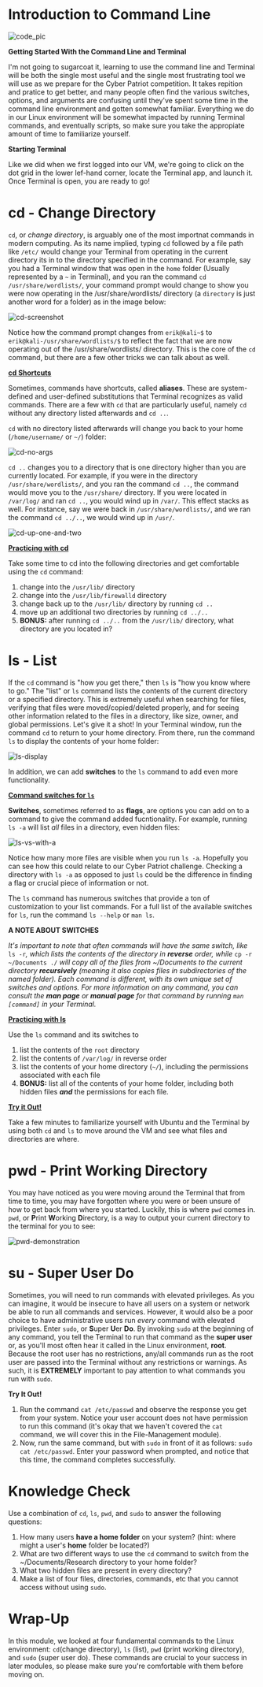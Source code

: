 # Introduction to Command Line

![code_pic](https://images.pexels.com/photos/207580/pexels-photo-207580.jpeg?cs=srgb&dl=pexels-pixabay-207580.jpg&fm=jpg)

<b>Getting Started With the Command Line and Terminal</b>

I'm not going to sugarcoat it, learning to use the command 
line and Terminal will be both the single most useful and 
the single most frustrating tool we will use as we prepare 
for the Cyber Patriot competition. It takes repition and 
pratice to get better, and many people often find the various 
switches, options, and arguments are confusing until they've 
spent some time in the command line environment and gotten 
somewhat familiar. Everything we do in our Linux environment 
will be somewhat impacted by running Terminal commands, and 
eventually scripts, so make sure you take the appropiate amount 
of time to familiarize yourself. 

<b>Starting Terminal</b>

Like we did when we first logged into our VM, we're going to click on the dot grid in the 
lower lef-hand corner, locate the Terminal app, and launch it. Once Terminal is open, you 
are ready to go! 

# cd - Change Directory

`cd`, or <i>change directory</i>, is arguably one of the most importnat commands in modern computing. 
As its name implied, typing `cd` followed by a file path like `/etc/` would change your Terminal 
from operating in the current directory its in to the directory specified in the command. For example, 
say you had a Terminal window that was open in the `home` folder (Usually represented by a `~` in 
Terminal), and you ran the command `cd /usr/share/wordlists/`, your command prompt would change to 
show you were now operating in the /usr/share/wordlists/ directory (a `directory` is just another word 
for a folder) as in the image below: 

![cd-screenshot](https://imgur.com/N2eeTwv.png)

Notice how the command prompt changes from `erik@kali~$` to `erik@kali-/usr/share/wordlists/$` to 
reflect the fact that we are now operating out of the /usr/share/wordlists/ directory. This is the 
core of the `cd` command, but there are a few other tricks we can talk about as well. 

<b><u>cd Shortcuts</b></u>

Sometimes, commands have shortcuts, called <b>aliases</b>. These are system-defined and user-defined 
substitutions that Terminal recognizes as valid commands. There are a few with `cd` that are particularly 
useful, namely `cd` without any directory listed afterwards and `cd ..`. 

`cd` with no directory listed afterwards will change you back to your home (`/home/username/` or `~/`) folder: 

![cd-no-args](https://imgur.com/I8Yg7b9.png)

`cd ..` changes you to a directory that is one directory higher than you are currently located. For example, 
if you were in the directory `/usr/share/wordlists/`, and you ran the command `cd ..`, the command would 
move you to the `/usr/share/` directory. If you were located in `/var/log/` and ran `cd ..`, you would 
wind up in `/var/`. This effect stacks as well. For instance, say we were back in `/usr/share/wordlists/`, 
and we ran the command `cd ../..`, we would wind up in `/usr/`.

![cd-up-one-and-two](https://imgur.com/CxbnmUY.png)

<b><u>Practicing with cd</b></u>

Take some time to cd into the following directories and get comfortable using the `cd` command: 

1. change into the `/usr/lib/` directory
2. change into the `/usr/lib/firewalld` directory
3. change back up to the `/usr/lib/` directory by running `cd ..`
4. move up an additional two directories by running `cd ../..`
5. <b>BONUS:</b> after running `cd ../..` from the `/usr/lib/` directory, what directory are you located in?

# ls - List

If the `cd` command is "how you get there," then `ls` is "how you know where to go." The "list" or `ls` 
command lists the contents of the current directory or a specified directory. This is extremely useful when 
searching for files, verifying that files were moved/copied/deleted properly, and for seeing other information 
related to the files in a directory, like size, owner, and global permissions. Let's give it a shot! In your 
Terminal window, run the command `cd` to return to your home directory. From there, run the command `ls` to 
display the contents of your home folder: 

![ls-display](https://imgur.com/dmMLGVh.png) 

In addition, we can add <b>switches</b> to the `ls` command to add even more functionality. 

<b><u>Command switches for `ls`</b></u>

<b>Switches</b>, sometimes referred to as <b>flags</b>, are options you can add on to a command to give the 
command added fucntionality. For example, running `ls -a` will list <i>all</i> files in a directory, even 
hidden files: 

![ls-vs-with-a](https://imgur.com/Ddd9oW1.png)

Notice how many more files are visible when you run `ls -a`. Hopefully you can see how this could relate to 
our Cyber Patriot challenge. Checking a directory with `ls -a` as opposed to just `ls` could be the difference 
in finding a flag or crucial piece of information or not. 

The `ls` command has numerous switches that provide a ton of customization to your list commands. For a full 
list of the available switches for `ls`, run the command `ls --help` or `man ls`. 

<b>A NOTE ABOUT SWITCHES</b>

<i>It's important to note that often commands will have the same switch, like</i> `ls -r`<i>, which lists the 
contents of the directory in <b>reverse</b> order, while</i> `cp -r ~/Documents ./` <i> will copy all of the files 
from ~/Documents to the current directory <b>recursively</b> (meaning it also copies files in subdirectories of 
the named folder). Each command is different, with its own unique set of switches and options. For more information 
on any command, you can consult the <b>man page</b> or <b>manual page</b> for that command by running `man [command]` 
in your Terminal.</i>

<b><u>Practicing with ls</b></u>

Use the `ls` command and its switches to 

1. list the contents of the `root` directory
2. list the contents of `/var/log/` in reverse order
3. list the contents of your home directory (`~/`), including the permissions associated with each file
4. <b>BONUS:</b> list all of the contents of your home folder, including both hidden files <b><i>and</i></b> the permissions for each file. 

<b><u>Try it Out!</b></u>

Take a few minutes to familiarize yourself with Ubuntu and the Terminal by 
using both `cd` and `ls` to move around the VM and see what files and 
directories are where. 

# pwd - Print Working Directory

You may have noticed as you were moving around the Terminal that from time to 
time, you may have forgotten where you were or been unsure of how to get back 
from where you started. Luckily, this is where `pwd` comes in. `pwd`, or 
<b>P</b>rint <b>W</b>orking <b>D</b>irectory, is a way to output your current 
directory to the terminal for you to see:

![pwd-demonstration](https://imgur.com/a/CDGhTN2)

# su - Super User Do

Sometimes, you will need to run commands with elevated privileges. As you can 
imagine, it would be insecure to have all users on a system or network be 
able to run all commands and services. However, it would also be a 
poor choice to have administrative users run <i>every</i> command with 
elevated privileges. Enter `sudo`, or <b>S</b>uper <b>U</b>er <b>Do</b>. 
By invoking `sudo` at the beginning of any command, you tell the Terminal to 
run that command as the <b>super user</b> or, as you'll most often hear it 
called in the Linux environment, <b>root</b>. Because the root user has no 
restrictions, any/all commands run as the root user are passed into the 
Terminal without any restrictions or warnings. As such, it is <b>EXTREMELY</b> 
important to pay attention to what commands you run with `sudo`. 

<b>Try It Out!</b>

1. Run the command `cat /etc/passwd` and observe the response you get from 
your system. Notice your user account does not have permission to run this 
command (it's okay that we haven't covered the `cat` command, we will cover 
this in the File-Management module). 
2. Now, run the same command, but with `sudo` in front of it as follows: 
`sudo cat /etc/passwd`. Enter your password when prompted, and notice that 
this time, the command completes successfully. 

# Knowledge Check

Use a combination of `cd`, `ls`, `pwd`, and `sudo` to answer the following 
questions: 

1. How many users <b>have a home folder</b> on your system? (hint: where 
might a user's <b>home</b> folder be located?)
2. What are two different ways to use the `cd` command to switch from the 
~/Documents/Research directory to your home folder? 
3. What two hidden files are present in every directory? 
4. Make a list of four files, directories, commands, etc that you cannot 
access without using `sudo`.

# Wrap-Up

In this module, we looked at four fundamental commands to the Linux 
environment: `cd`(change directory), `ls` (list), `pwd` (print 
working directory), and `sudo` (super user do). These commands are crucial to 
your success in later modules, so please make sure you're comfortable with 
them before moving on.  
